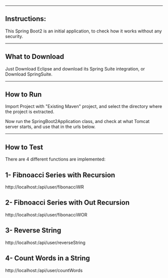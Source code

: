 
-------------
Instructions:
-------------

This Spring Boot2 is an initial application, to check how it works without any security.


----------------
What to Download
----------------

Just Download Eclipse and download its Spring Suite integration, 
or 
Download SpringSuite.

----------
How to Run
----------
Import Project with "Existing Maven" project, and select the directory where the project is extracted.

Now run the SpringBoot2Application class, and check at what <port> Tomcat server starts, and use that
<port> in the urls below. 


------------
How to Test
------------

There are 4 different functions are implemented:

1- Fibnoacci Series with Recursion
----------------------------------
http://localhost:<port>/api/user/fibonacciWR

2- Fibnoacci Series with Out Recursion
--------------------------------------
http://localhost:<port>/api/user/fibonacciWOR

3- Reverse String 
-----------------
http://localhost:<port>/api/user/reverseString

4- Count Words in a String
--------------------------
http://localhost:<port>/api/user/countWords
